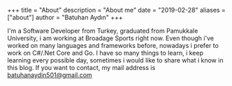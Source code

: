 +++
title = "About"
description = "About me"
date = "2019-02-28"
aliases = ["about"]
author = "Batuhan Aydın"
+++

I'm a Software Developer from Turkey, graduated from Pamukkale University, i am working at Broadage Sports right now. Even though i've worked on many languages and frameworks before, nowadays i prefer to work on C#/.Net Core and Go. I have so many things to learn, i keep learning every possible day, sometimes i would like to share what i know in this blog. If you want to contact, my mail address is batuhanaydin501@gmail.com

